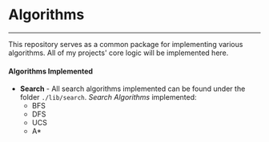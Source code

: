# Algorithms
___

This repository serves as a common package for implementing various algorithms. All of my projects' core logic will be implemented here.

#### Algorithms Implemented

* **Search** - All search algorithms implemented can be found under the folder `./lib/search`. *Search Algorithms* implemented:
    * BFS
    * DFS
    * UCS
    * A*